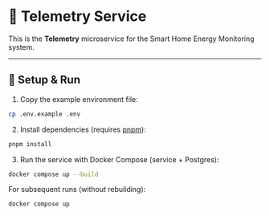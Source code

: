 # 📡 Telemetry Service

This is the **Telemetry** microservice for the Smart Home Energy Monitoring system.

---

## 🚀 Setup & Run

1. Copy the example environment file:

```bash
cp .env.example .env
```

2. Install dependencies (requires [pnpm](https://pnpm.io/installation)):

```bash
pnpm install
```

3. Run the service with Docker Compose (service + Postgres):

```bash
docker compose up --build
```

For subsequent runs (without rebuilding):

```bash
docker compose up
```
